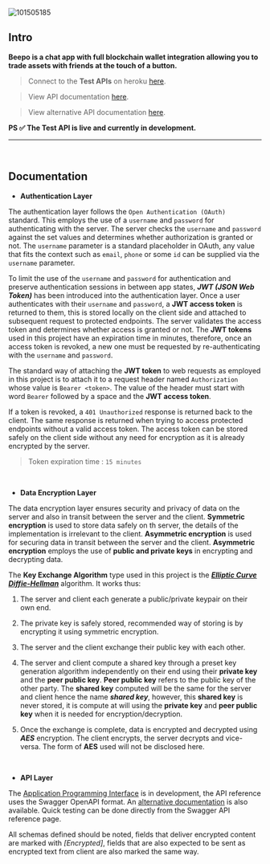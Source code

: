 ![101505185](https://user-images.githubusercontent.com/82800805/175931942-7561237c-4219-452e-8c52-2125d4972170.png)
## Intro
 **Beepo is a chat app with full blockchain wallet integration allowing you to trade assets with friends at the touch of a button.**
<br/>
>  Connect to the <b>Test APIs</b> on heroku [here](https://beepo-app.herokuapp.com/api/v1).

>  View API documentation [here](https://beepo-app.herokuapp.com/docs).

>  View alternative API documentation [here](https://beepo-app.herokuapp.com/redoc).

<b> PS ✅ The Test API is live and currently in development. </b>

---

<br/>
 
## Documentation

- <b>Authentication Layer</b>

The authentication layer follows the `Open Authentication (OAuth) ` standard. This employs the use of a `username` and `password` for authenticating with the server.
  The server checks the `username` and `password` against the set values and determines whether authorization is granted or not. The `username` parameter is a standard placeholder in OAuth, any value that fits the context such as `email`, `phone` or some `id` can be supplied via the `username` parameter. 
  
  To limit the use of the `username` and `password` for authentication and preserve authentication sessions in between app states, ***JWT (JSON Web Token)*** has been introduced into the authentication layer. Once a user authenticates with their `username` and `password`, a **JWT access token** is returned to them, this is stored locally on the client side and attached to subsequent request to protected endpoints. The server validates the access token and determines whether access is granted or not. The **JWT tokens** used in this project have an expiration time in minutes, therefore, once an access token is revoked, a new one must be requested by re-authenticating with the `username` and `password`.
  
  The standard way of attaching the **JWT token** to web requests as employed in this project is to attach it to a request header named `Authorization` whose value is `Bearer <token>`. The value of the header must start with word `Bearer` followed by a space and the **JWT access token**.
  
  If a token is revoked, a `401 Unauthorized` response is returned back to the client. The same response is returned when trying to access protected endpoints without a valid access token. The access token can be stored safely on the client side without any need for encryption as it is already encrypted by the server.
  
  > Token expiration time : `15 minutes`
  
  <br/>
  
- <b>Data Encryption Layer</b>

The data encryption layer ensures security and privacy of data on the server and also in transit between the server and the client. **Symmetric encryption** is used to store data safely on th server, the details of the implementation is irrelevant to the client. **Asymmetric encryption** is used for securing data in transit between the server and the client. **Asymmetric encryption** employs the use of **public and private keys** in encrypting and decrypting data.
  
  The **Key Exchange Algorithm** type used in this project is the [***Elliptic Curve Diffie-Hellman***](https://cryptography.io/en/latest/hazmat/primitives/asymmetric/x25519/) algorithm. It works thus:
  
  1. The server and client each generate a public/private keypair on their own end.
  
  2. The private key is safely stored, recommended way of storing is by encrypting it using symmetric encryption.
  
  3. The server and the client exchange their public key with each other.
  
  4. The server and client compute a shared key through a preset key generation algorithm independently on their end using their **private key** and the **peer public key**. **Peer public key** refers to the public key of the other party. The **shared key** computed will be the same for the server and client hence the name ***shared key***, however, this **shared key** is never stored, it is compute at will using the **private key** and **peer public key** when it is needed for encryption/decryption.
  
  5. Once the exchange is complete, data is encrypted and decrypted using ***AES*** encryption. The client encrypts, the server decrypts and vice-versa. The form of **AES** used will not be disclosed here.
  
  <br/>
  
- <b> API Layer </b>

The [Application Programming Interface](https://beepo-app.herokuapp.com/docs) is in development, the API reference uses the Swagger OpenAPI format. An [alternative documentation](https://beepo-app.herokuapp.com/redoc) is also available. Quick testing can be done directly from the Swagger API reference page.
  
All schemas defined should be noted, fields that deliver encrypted content are marked with *[Encrypted]*, fields that are also expected to be sent as encrypted text from client are also marked the same way. 
  
  
  
  
  

